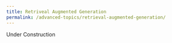 ```yaml
---
title: Retriveal Augmented Generation
permalink: /advanced-topics/retrieval-augmented-generation/
---
```

Under Construction